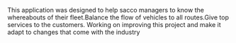 This application was designed to help sacco managers to know the whereabouts of their fleet.Balance the flow of vehicles to all routes.Give top services to the customers​.
Working on improving this project and make it adapt to changes that come with the industry